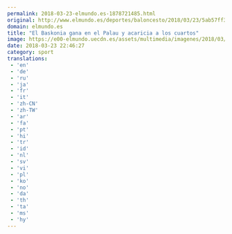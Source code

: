 ```yaml
---
permalink: 2018-03-23-elmundo.es-1878721485.html
original: http://www.elmundo.es/deportes/baloncesto/2018/03/23/5ab57ff3e5fdea66638b45b9.html
domain: elmundo.es
title: "El Baskonia gana en el Palau y acaricia a los cuartos"
image: https://e00-elmundo.uecdn.es/assets/multimedia/imagenes/2018/03/23/15218435653673.jpg
date: 2018-03-23 22:46:27
category: sport
translations: 
 - 'en'
 - 'de'
 - 'ru'
 - 'ja'
 - 'fr'
 - 'it'
 - 'zh-CN'
 - 'zh-TW'
 - 'ar'
 - 'fa'
 - 'pt'
 - 'hi'
 - 'tr'
 - 'id'
 - 'nl'
 - 'sv'
 - 'vi'
 - 'pl'
 - 'ko'
 - 'no'
 - 'da'
 - 'th'
 - 'ta'
 - 'ms'
 - 'hy'
---
```


